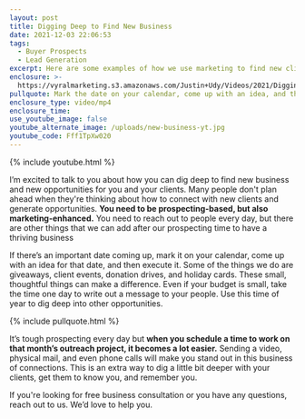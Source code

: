 ```yaml
---
layout: post
title: Digging Deep to Find New Business
date: 2021-12-03 22:06:53
tags:
  - Buyer Prospects
  - Lead Generation
excerpt: Here are some examples of how we use marketing to find new clients.
enclosure: >-
  https://vyralmarketing.s3.amazonaws.com/Justin+Udy/Videos/2021/Digging+Deep+to+Find+New+Business.mp4
pullquote: Mark the date on your calendar, come up with an idea, and then execute it.
enclosure_type: video/mp4
enclosure_time:
use_youtube_image: false
youtube_alternate_image: /uploads/new-business-yt.jpg
youtube_code: Fff1TpXw020
---
```

{% include youtube.html %}

I’m excited to talk to you about how you can dig deep to find new business and new opportunities for you and your clients. Many people don't plan ahead when they're thinking about how to connect with new clients and generate opportunities. **You need to be prospecting-based, but also marketing-enhanced.** You need to reach out to people every day, but there are other things that we can add after our prospecting time to have a thriving business

If there’s an important date coming up, mark it on your calendar, come up with an idea for that date, and then execute it. Some of the things we do are giveaways, client events, donation drives, and holiday cards. These small, thoughtful things can make a difference. Even if your budget is small, take the time one day to write out a message to your people. Use this time of year to dig deep into other opportunities.

{% include pullquote.html %}

It’s tough prospecting every day but **when you schedule a time to work on that month’s outreach project, it becomes a lot easier.** Sending a video, physical mail, and even phone calls will make you stand out in this business of connections. This is an extra way to dig a little bit deeper with your clients, get them to know you, and remember you.

If you're looking for free business consultation or you have any questions, reach out to us. We’d love to help you.
